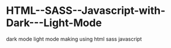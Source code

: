 # HTML--SASS--Javascript-with-Dark---Light-Mode
dark mode light mode making using html sass javascript
